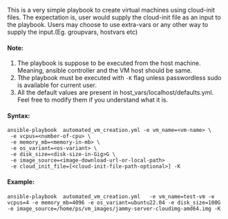 This is a very simple playbook to create virtual machines using cloud-init files. 
The expectation is, user would supply the cloud-init file as an input to the playbook.
Users may choose to use extra-vars or any other way to supply the input.(Eg. groupvars, hostvars etc)


#### Note:
1. The playbook is suppose to be executed from the host machine. Meaning, ansible controller and the VM host should be same.
2. Tthe playbook must be executed with ```-K``` flag unless passwordless sudo is available for current user.
3. All the default values are present in host_vars/localhost/defaults.yml. Feel free to modify them if you understand what it is.


#### Syntax:
```
ansible-playbook  automated_vm_creation.yml -e vm_name=<vm-name> \ 
 -e vcpus=<number-of-cpu> \
 -e memory_mb=<memory-in-mb> \
 -e os_variant=<os-variant> \
 -e disk_size=<disk-size-in-Gig>G \
 -e image_source=<image-download-url-or-local-path>
 -e cloud_init_file=[<cloud-init-file-path-optional>] -K
```

#### Example:

```
ansible-playbook  automated_vm_creation.yml   -e vm_name=test-vm -e vcpus=4 -e memory_mb=4096 -e os_variant=ubuntu22.04 -e disk_size=100G -e image_source=/home/ps/vm_images/jammy-server-cloudimg-amd64.img -K
```




